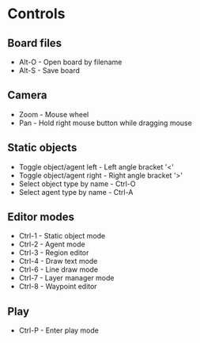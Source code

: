 
# Controls

## Board files

* Alt-O - Open board by filename
* Alt-S - Save board

## Camera

* Zoom - Mouse wheel
* Pan - Hold right mouse button while dragging mouse

## Static objects

* Toggle object/agent left - Left angle bracket '<'
* Toggle object/agent right - Right angle bracket '>'
* Select object type by name - Ctrl-O
* Select agent type by name - Ctrl-A

## Editor modes

* Ctrl-1 - Static object mode
* Ctrl-2 - Agent mode
* Ctrl-3 - Region editor
* Ctrl-4 - Draw text mode
* Ctrl-6 - Line draw mode
* Ctrl-7 - Layer manager mode
* Ctrl-8 - Waypoint editor

## Play

* Ctrl-P - Enter play mode
